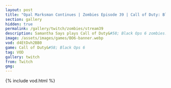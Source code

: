 ```yaml
---
layout: post
title: "Opal Marksman Continues | Zombies Episode 39 | Call of Duty: Black Ops 6"
section: gallery
hidden: true
permalink: /gallery/twitch/zombies/stream39
description: Samantha Says plays Call of Duty&#58; Black Ops 6 zombies. Episode 39.
image: /assets/images/games/BO6-banner.webp
vod: d4EtDvh2BB0
game: Call of Duty&#58; Black Ops 6
tag: VOD
gallery: twitch
from: Twitch
gmg:
---
```

{% include vod.html %}